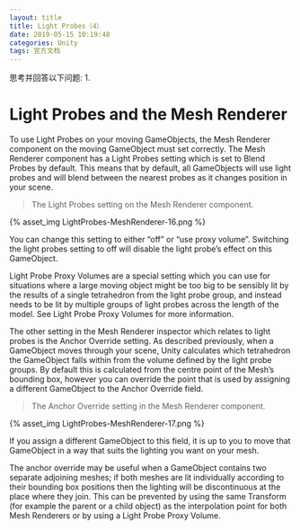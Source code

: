 ```yaml
---
layout: title
title: Light Probes（4）
date: 2019-05-15 10:19:48
categories: Unity
tags: 官方文档
---
```

思考并回答以下问题:
1.

<!--more-->

# Light Probes and the Mesh Renderer

To use Light Probes on your moving GameObjects, the Mesh Renderer component on the moving GameObject must set correctly. The Mesh Renderer component has a Light Probes setting which is set to Blend Probes by default. This means that by default, all GameObjects will use light probes and will blend between the nearest probes as it changes position in your scene.

> The Light Probes setting on the Mesh Renderer component.

{% asset_img LightProbes-MeshRenderer-16.png %}

You can change this setting to either “off” or “use proxy volume”. Switching the light probes setting to off will disable the light probe’s effect on this GameObject.

Light Probe Proxy Volumes are a special setting which you can use for situations where a large moving object might be too big to be sensibly lit by the results of a single tetrahedron from the light probe group, and instead needs to be lit by multiple groups of light probes across the length of the model. See Light Probe Proxy Volumes for more information.

The other setting in the Mesh Renderer inspector which relates to light probes is the Anchor Override setting. As described previously, when a GameObject moves through your scene, Unity calculates which tetrahedron the GameObject falls within from the volume defined by the light probe groups. By default this is calculated from the centre point of the Mesh’s bounding box, however you can override the point that is used by assigning a different GameObject to the Anchor Override field.

> The Anchor Override setting in the Mesh Renderer component.

{% asset_img LightProbes-MeshRenderer-17.png %}

If you assign a different GameObject to this field, it is up to you to move that GameObject in a way that suits the lighting you want on your mesh.

The anchor override may be useful when a GameObject contains two separate adjoining meshes; if both meshes are lit individually according to their bounding box positions then the lighting will be discontinuous at the place where they join. This can be prevented by using the same Transform (for example the parent or a child object) as the interpolation point for both Mesh Renderers or by using a Light Probe Proxy Volume.